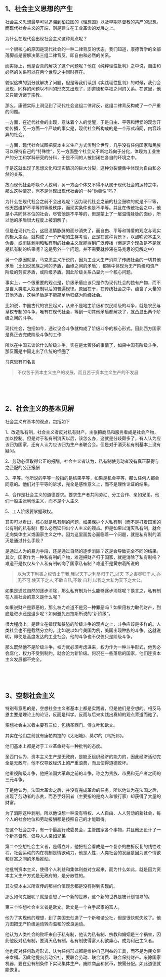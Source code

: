 <h2>1、社会主义思想的产生</h2><p data-pid="QhsZ3X5k">社会主义思想最早可以追溯到柏拉图的《理想国》以及早期基督教的共产的思想。而现代社会主义的开端，则是建立在工业革命的发展之上。</p><p data-pid="FjjaDVKC">为什么在现代会出现社会主义这种观点呢？</p><p data-pid="oN7rnLL8">一个很核心的原因是现代社会的一种二律背反的状态。我们知道，康德哲学的全部落脚点是要解决第三组二律背反，即自由和必然的关系。</p><p data-pid="X9nI7ZKN">而实际上，他是否真的解决了这个问题呢？他在《纯粹理性批判》之中说，自由和必然的关系可以在两个世界之中同时存在。</p><p data-pid="sYB2oUxv">貌似这样的划分就解决了问题，但是等我们读到《实践理性批判》的时候，我们会发现，同样的问题以不同的形态又出现了，即道德和幸福之间的关系。在这里，他又只能诉诸于宗教。</p><p data-pid="QAFPFEa1">那么，康德实际上洞见到了现代社会这组二律背反，这组二律背反构成了一个严重的问题。</p><p data-pid="8W4gqKfW">一方面，在近代社会的出现，意味着个人的觉醒，于是自由、平等和博爱的观念开始传播，另一方面一个严峻的事实是，现代社会所构成的是一个形式趋同，内容趋异的社会。</p><p data-pid="ExrYvUDi">一方面，现代社会试图把资本主义生产方式传到全世界，几乎没有任何国家和民族可以保持自己的“特殊性”，另一方面整个社会又不断地趋向于分化，体现为工业生产的分工和学科研究的分科，于是不同的人被封闭在各自的环境之中。</p><p data-pid="q8rv6iDg">于是这就出现了思想文化和现实情况的巨大分裂，这种分裂便集中体现为自由和必然的关系。</p><p data-pid="jUWW9O7t">故而现代社会呼唤个人权利，另一方面个体又不得不从属于现代社会的运转之中。那么这种情况，岂不是体现出现代社会的一种”伪善性“吗？</p><p data-pid="LemvFycj">为什么在现代社会之前不会出现呢？因为现代社会之前的社会鼓吹的就是不平等，他天然维护不平等的等级秩序，而现实条件也是不平等。并且在传统社会之中，他是小共同体本位的社会，尽管他是不平等的，但是蒙上了一层温情脉脉的面纱，所以他的矛盾很大程度上被消解了。</p><p data-pid="gPFZhRs9">但是在现代社会，这层温情脉脉的面纱消失了，而自由、平等和博爱的观念与现实的极大差距，就构成了一个严峻的生存考验，正是在这种背景下，以鼓吹资本主义伪善，或消除剥削和私有制的社会主义就能得到广泛传播（但是这个现象是不是就是私有制的结果呢？这是另外一个问题，并不需要就停滞在马克思的见解之中）</p><p data-pid="yNFtJPyN">另一个原因就是，马克思主义所说的，因为工业大生产消除了传统社会的一切其他矛盾（比如说民族之间的矛盾，血缘之间的矛盾），都集中体现为无产阶级和资产阶级的劳资矛盾，或阶级矛盾。因此阶级关系凸显为一个核心问题。</p><p data-pid="jetUjCxv">事实上，一个很重要的观点是，阶级矛盾应该只是作为现代社会的独有产物，而不是自人类进入奴隶制以后的普遍规律。原因在于，在传统社会之中，蕴含了大量的其他矛盾，这种矛盾是不能简单地归结为阶级社会。</p><p data-pid="9YKuuB3Q">比如说，中国古代的农民起义，从来不是地主阶级和农民阶级的斗争，就是农民与皇权专制的斗争。唯有在现代社会，等到一切其他矛盾都解决了，就凸显出两个阶级之间的斗争。</p><p data-pid="M97DMFu2">现代社会，包括如今，通过议会斗争就构成了阶级斗争的核心形式。因此西方国家是真正去完成阶级斗争的工作</p><p data-pid="jESq5jRB">所以在中国去谈论什么阶级斗争，实在是太奢侈的事情了，如果中国有阶级斗争，那反而是中国走出了传统的怪圈了</p><p data-pid="LvIWEC1c">马克思有句名言</p><blockquote data-pid="OfGsIuIM">不仅苦于资本主义生产的发展，而且苦于资本主义生产的不发展</blockquote><p><br></p><p><br></p><h2>2、社会主义的基本见解</h2><p data-pid="0LpnNY1m">社会主义有基本的观点，包括如下</p><p data-pid="WvDPRUR9">1、改造私有制，社会主义者反对私有财产，主张把商品和服务看成是社会产物，加以控制。但是对于私有制消灭以后，该怎么办，这就是分歧颇多了。有人认为应该归为国家，还有人认为应该归为生产者联合会。但是对于消灭私有制基本上没有疑问。</p><p data-pid="8vcA8fjC">2、劳动必须取得公正的报酬。社会主义者认为，私有制使劳动者没有真正获得与之匹配的公正报酬</p><p data-pid="LOjOqyyl">3、平等。他所说的平等一般指的是结果平等，如果是机会平等，那么任何人都会同意的。他们对于平等的诉求，完全是感性意义上，而不是理性论证的结果。</p><p data-pid="8budAlOr">4、合作是社会主义的道德要求。要求生产者共同劳动、分工合作、亲如兄弟。他们一般主张利他主义，而不是个人主义</p><p data-pid="h-FgZcn6">5、工人阶级要掌握政权。</p><p data-pid="72MCgc9P">其实可以看出，核心就是私有制的问题，如果保护个人私有制（而不是打着国家的公有制的私有制）那么必然延伸出个人主义的观点。但是如果以消灭私有制，就会走向集体主义或国家主义之中。因为这里面势必面临着一个问题，就是私有制的消灭是通过什么手段？</p><p data-pid="0lQy3dPt">是通过人为的暴力手段，还是通过自然的逐步消除？这是会导致完全不同的结果。其次，国家作为一种私有制的产物，难道把财产归于国家，就是消除了私有制吗？难道不是仅仅从个人私有制转向了国家私有制？难道不是黄宗羲所说的</p><blockquote data-pid="vVq63KZ9">以为天下利害之权皆出于我,我以天下之利尽归于己,以天 下之害尽归于人,亦无不可;使天下之人,不敢自私,不敢 自利,以我之大私为天下之大公。</blockquote><p data-pid="rpP7bJaQ">如果是通过自然的逐步消除，那么私有制为什么能够逐步消除呢？换言之，私有制在人类社会的意义是什么呢？</p><p data-pid="7x2MLndj">如果说财产是罪恶的，那么权力难道不是另一种罪恶吗？如果用权力取代财产，到底是进步还是退步呢？如何避免吉拉斯所说的”新阶级“。</p><p data-pid="G4raQSAa">很大程度上，是建立在错误和狭隘的阶级斗争的观点之上，斗争应该是多样的。人类社会也不是截然分立的，比如说以如今美国为例，美国出现种族的斗争。这就说明，即使是高度发达的工业社会，他的斗争也不仅仅只是阶级斗争。</p><p data-pid="J9WPR15l">那么既然他不是阶级斗争，权力就必须考虑进来，权力作为一种斗争形式，他势必会腐化，权力不受到制约，就会沦为新阶级。何况在一些落后的国家，他们连资本主义发展都不完全。</p><p><br></p><p><br></p><h2>3、空想社会主义</h2><p data-pid="8ryaDe4w">特别有意思的是，空想社会主义者基本上都是实践者，但是他们是空想的。相反马恩主要是理论上的论证，反而是科学。反而与后来实践出真知的观点背道而驰了。</p><p data-pid="hEQOfYDU">空想社会主义者主要有三位，包括圣西门、傅立叶和欧文。</p><p data-pid="9-5-hCOp">其实在他们之前就有康帕内拉的《太阳城》、莫尔的《乌托邦》。</p><p data-pid="1zkVZS8p">他们基本上都是对于工业革命持有一种批判的态度。</p><p data-pid="9T1P-V1t">圣西门认为，资本主义生产是无政府，是缺乏组织经济的能力的，因此经济活动完全是无政府，他不仅导致经济上的严重浪费，而且使得道德败坏。</p><p data-pid="jw92l6Pl">他重视阶级斗争，他把法国大革命之前的斗争，称之为贵族、市民和无产者之间的三元斗争。</p><p data-pid="QUKG0JDS">于是他认为，法国大革命之后，并没有完成革命的任务，所以他认为在法国之后，出现了劳动者的赤贫，而游手好闲者（主要指的是商人和银行家）却获得了大量的财富。</p><p data-pid="tnaIVpPm">为了消除这种剥削，所以他设想一种没有特权、人人自由、人人劳动的新社会，每个人的社会地位和劳动报酬都是按照自己的才能取得。</p><p data-pid="94NApotW">在这个社会之中，有一个最高行政委员会，主管国家各个事物，并且他还设计了一个新基督教，倡导人人亲如兄弟</p><p data-pid="DeDgv3kl">第二个空想社会主义者，是傅立叶，他把社会看成是一个复杂的曲折反复的线性过程，社会运动的内在机制是情欲动力，他是人性，人类社会的发展是因为这个情欲和财富之间的矛盾推动。</p><p data-pid="NP-MGBIq">他批判资本主义，使得个人利益和集体利益对立起来，而为什么如此，就是因为资本主义生产方式是无政府的，是分散性的。</p><p data-pid="6JEo8YlB">其次资本主义所宣传的那些价值观念都是没有得到实现的。</p><p data-pid="CAfzHkXW">那么如何克服呢？就是设想了一个新的世界，这个新的世界是被计划领导的。</p><p data-pid="9Zu9PFbi">第三个空想社会主义者是欧文。欧文是一个白手起家的富人。</p><p data-pid="_aF7LEiF">他为了实现他的理想，到了美国去创造了一个新和谐公社，但是很快就失败了。他力图把无产阶级运动转向温和的改良运动。</p><p data-pid="4K2W4Tns">他认为人类社会的败坏来自于私有制，他认为私有制、宗教和婚姻是三个祸害，因此他反对私有制，要消灭私有制。私有制使得富人利欲熏心，成为利己主义者。</p><p data-pid="hruo4IJf">他也反对任何政府形式，认为任何形式都是维护自己利益的工具，而不是为民众带来幸福。因此他提出劳动公社，要联合劳动、联合消费、联合保持财产。废除国家机器，要在公有制条件下实现集体生产，废除商品和货币，按需分配。如此道德就能恢复。</p>